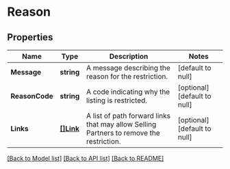 # Reason

## Properties
Name | Type | Description | Notes
------------ | ------------- | ------------- | -------------
**Message** | **string** | A message describing the reason for the restriction. | [default to null]
**ReasonCode** | **string** | A code indicating why the listing is restricted. | [optional] [default to null]
**Links** | [**[]Link**](Link.md) | A list of path forward links that may allow Selling Partners to remove the restriction. | [optional] [default to null]

[[Back to Model list]](../README.md#documentation-for-models) [[Back to API list]](../README.md#documentation-for-api-endpoints) [[Back to README]](../README.md)

